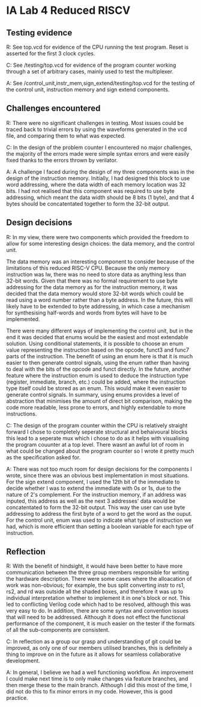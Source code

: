 # IA Lab 4 Reduced RISCV

## Testing evidence

R: See top.vcd for evidence of the CPU running the test program. Reset is asserted for the first 3 clock cycles.

C: See /testing/top.vcd for evidence of the program counter working through a set of arbitrary cases, mainly used to test the multiplexer.

A: See /control_unit,instr_mem,sign_extend/testing/top.vcd for the testing of the control unit, instruction memory and sign extend components.

## Challenges encountered

R: There were no significant challenges in testing. Most issues could be traced back to trivial errors by using the waveforms generated in the vcd file, and comparing them to what was expected.

C: In the design of the problem counter I encountered no major challenges, the majority of the errors made were simple syntax errors and were easily fixed thanks to the errors thrown by verilator.

A: A challenge I faced during the design of my three components was in the design of the instruction memory. Initially, I had designed this block to use word addressing, where the data width of each memory location was 32 bits. I had not realised that this component was required to use byte addressing, which meant the data width should be 8 bits (1 byte), and that 4 bytes should be concatentated together to form the 32-bit output.

## Design decisions

R: In my view, there were two components which provided the freedom to allow for some interesting design choices: the data memory, and the control unit.

The data memory was an interesting component to consider because of the limitations of this reduced RISC-V CPU. Because the only memory instruction was lw, there was no need to store data as anything less than 32-bit words. Given that there was no formal requirement to use byte addressing for the data memory as for the instruction memory, it was decided that the data memory would store 32-bit words which could be read using a word number rather than a byte address. In the future, this will likely have to be extended to byte addressing, in which case a mechanism for synthesising half-words and words from bytes will have to be implemented.

There were many different ways of implementing the control unit, but in the end it was decided that enums would be the easiest and most extendable solution. Using conditional statements, it is possible to choose an enum value representing the instruction based on the opcode, funct3 and func7 parts of the instruction. The benefit of using an enum here is that it is much easier to then generate control signals, using the enum rather than having to deal with the bits of the opcode and funct directly. In the future, another feature where the instruction enum is used to deduce the instruction type (register, immediate, branch, etc.) could be added, where the instruction type itself could be stored as an enum. This would make it even easier to generate control signals. In summary, using enums provides a level of abstraction that minimises the amount of direct bit comparison, making the code more readable, less prone to errors, and highly extendable to more instructions.

C: The design of the program counter within the CPU is relatively straight forward I chose to completely seperate structural and behaivoural blocks this lead to a seperate mux which i chose to do as it helps with visualising the program couunter at a top level. There wasnt an awful lot of room in what could be changed about the program counter so I wrote it pretty much as the specification asked for.

A: There was not too much room for design decisions for the components I wrote, since there was an obvious best implementation in most situations. For the sign extend component, I used the 12th bit of the immediate to decide whether I was to extend the immediate with 0s or 1s, due to the nature of 2's complement. For the instruction memory, if an address was inputed, this address as well as the next 3 addresses' data would be concatentated to form the 32-bit output. This way the user can use byte addressing to address the first byte of a word to get the word as the ouput. For the control unit, enum was used to indicate what type of instruction we had, which is more efficient than setting a boolean variable for each type of instruction.

## Reflection

R: With the benefit of hindsight, it would have been better to have more communication between the three group members responsible for writing the hardware description. There were some cases where the alloacation of work was non-obvious; for example, the bus split converting instr to rs1, rs2, and rd was outside all the shaded boxes, and therefore it was up to individual interpretation whether to implement it in one's block or not. This led to conflicting Verilog code which had to be resolved, although this was very easy to do. In addition, there are some syntax and convention issues that will need to be addressed. Although it does not effect the functional performance of the component, it is much easier on the tester if the formats of all the sub-components are consistent.

C: In reflection as a group our grasp and understanding of git could be improved, as only one of our members utilised branches, this is definitely a thing to improve on in the future as it allows for seamless collaborative development.

A: In general, I believe we had a well functioning workflow. An improvement I could make next time is to only make changes via feature branches, and then merge these to the main branch. Although I did this most of the time, I did not do this to fix minor errors in my code. However, this is good practice.

